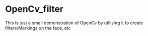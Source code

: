 # OpenCv_filter
This is just a small demonstration of OpenCv by utilising it to create filters/Markings on the face, etc

